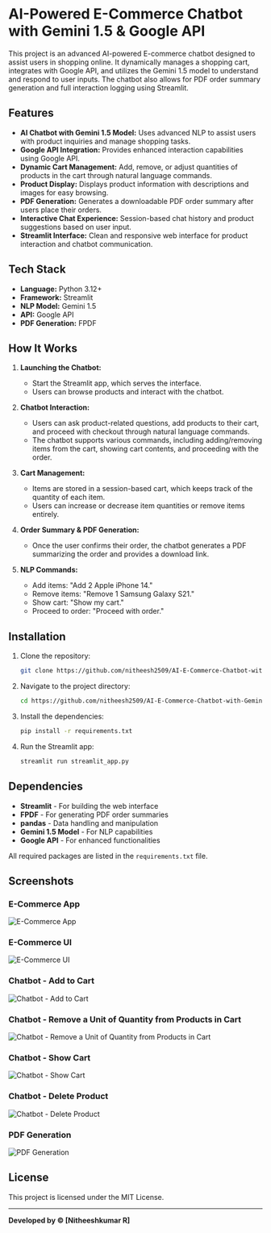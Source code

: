
# AI-Powered E-Commerce Chatbot with Gemini 1.5 & Google API

This project is an advanced AI-powered E-commerce chatbot designed to assist users in shopping online. It dynamically manages a shopping cart, integrates with Google API, and utilizes the Gemini 1.5 model to understand and respond to user inputs. The chatbot also allows for PDF order summary generation and full interaction logging using Streamlit.

## Features

- **AI Chatbot with Gemini 1.5 Model:** Uses advanced NLP to assist users with product inquiries and manage shopping tasks.
- **Google API Integration:** Provides enhanced interaction capabilities using Google API.
- **Dynamic Cart Management:** Add, remove, or adjust quantities of products in the cart through natural language commands.
- **Product Display:** Displays product information with descriptions and images for easy browsing.
- **PDF Generation:** Generates a downloadable PDF order summary after users place their orders.
- **Interactive Chat Experience:** Session-based chat history and product suggestions based on user input.
- **Streamlit Interface:** Clean and responsive web interface for product interaction and chatbot communication.

## Tech Stack

- **Language:** Python 3.12+
- **Framework:** Streamlit
- **NLP Model:** Gemini 1.5
- **API:** Google API
- **PDF Generation:** FPDF

## How It Works

1. **Launching the Chatbot:**
   - Start the Streamlit app, which serves the interface.
   - Users can browse products and interact with the chatbot.
   
2. **Chatbot Interaction:**
   - Users can ask product-related questions, add products to their cart, and proceed with checkout through natural language commands. 
   - The chatbot supports various commands, including adding/removing items from the cart, showing cart contents, and proceeding with the order.

3. **Cart Management:**
   - Items are stored in a session-based cart, which keeps track of the quantity of each item.
   - Users can increase or decrease item quantities or remove items entirely.

4. **Order Summary & PDF Generation:**
   - Once the user confirms their order, the chatbot generates a PDF summarizing the order and provides a download link.

5. **NLP Commands:**
   - Add items: "Add 2 Apple iPhone 14."
   - Remove items: "Remove 1 Samsung Galaxy S21."
   - Show cart: "Show my cart."
   - Proceed to order: "Proceed with order."

## Installation

1. Clone the repository:

   ```bash
   git clone https://github.com/nitheesh2509/AI-E-Commerce-Chatbot-with-Gemini-1.5-Google-API-Cart-Management-PDF-Generation-via-Streamlit.git
   ```

2. Navigate to the project directory:

   ```bash
   cd https://github.com/nitheesh2509/AI-E-Commerce-Chatbot-with-Gemini-1.5-Google-API-Cart-Management-PDF-Generation-via-Streamlit.git
   ```

3. Install the dependencies:

   ```bash
   pip install -r requirements.txt
   ```

4. Run the Streamlit app:

   ```bash
   streamlit run streamlit_app.py
   ```

## Dependencies

- **Streamlit** - For building the web interface
- **FPDF** - For generating PDF order summaries
- **pandas** - Data handling and manipulation
- **Gemini 1.5 Model** - For NLP capabilities
- **Google API** - For enhanced functionalities

All required packages are listed in the `requirements.txt` file.

## Screenshots

### E-Commerce App
![E-Commerce App](images/store_app_1.png)

### E-Commerce UI
![E-Commerce UI](images/store_app_2.png)

### Chatbot - Add to Cart
![Chatbot - Add to Cart](images/add_to_cart.png)

### Chatbot - Remove a Unit of Quantity from Products in Cart
![Chatbot - Remove a Unit of Quantity from Products in Cart](images/remove_a_unit_from_cart.png)

### Chatbot - Show Cart
![Chatbot - Show Cart](images/show_cart.png)

### Chatbot - Delete Product
![Chatbot - Delete Product](images/delete_cart_item.png)

### PDF Generation
![PDF Generation](images/Pdf_generation.png)



## License

This project is licensed under the MIT License.

---

**Developed by © [Nitheeshkumar R]**
